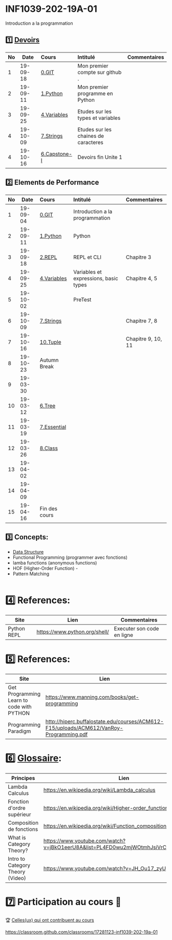 # INF1039-202-19A-01

Introduction a la programmation

## :one: [Devoirs](Devoirs)
|No| Date   | Cours                                       | Intitulé                                |  Commentaires    |
|--|--------|:--------------------------------------------|:----------------------------------------|:-----------------|
| 1|19-09-18|[0.GIT](0.GIT#Participation)                 | Mon premier compte sur github .         |                  |
| 2|19-09-11|[1.Python](1.Python/Participation.md)        | Mon premier programme en Python         |                  |
| 3|19-09-25|[4.Variables](4.Variables/Participation.md)  | Etudes sur les types et variables       |                  |
| 4|19-10-09|[7.Strings](7.Strings/Participation.md)      | Etudes sur les chaines de caracteres    |                  |
| 4|19-10-16|[6.Capstone-I](6.Capstone-I/Participation.md)| Devoirs fin Unite 1                     |                  |






## :two: Elements de Performance

|No| Date   | Cours                    | Intitulé                                |  Commentaires     |
|--|--------|:-------------------------|:----------------------------------------|:------------------|
| 1|19-09-04|[0.GIT](0.GIT)            | Introduction a la programmation         |                   |
| 2|19-09-11|[1.Python](1.Python)      | Python                                  |                   |
| 3|19-09-18|[2.REPL](2.REPL)          | REPL et CLI                             | Chapitre 3        |
| 4|19-09-25|[4.Variables](4.Variables)| Variables et expressions, basic types   | Chapitre 4, 5     |
| 5|19-10-02|                          |  PreTest                                |                   |
| 6|19-10-09|[7.Strings](7.Strings)    |                                         | Chapitre 7, 8     |
| 7|19-10-16|[10.Tuple](10.Tuple)      |                                         | Chapitre 9, 10, 11|
| 8|19-10-23| Autumn Break             |                                         |                   |
| 9|19-03-30|                          |                                         |                   |
|10|19-03-12|[6.Tree](6.Tree)          |                                         |                   |
|11|19-03-19|[7.Essential](7.Essential)|                                         |                   |
|12|19-03-26|[8.Class](8.Class)        |                                         |                   |
|13|19-04-02|                          |                                         |                   |
|14|19-04-09|                          |                                         |                   |
|15|19-04-16| Fin des cours            |                                         |                   |


## :three: Concepts:

- [Data Structure](https://twitter.github.io/scala_school/collections.html)
- Functional Programming (programmer avec fonctions)
- lamba functions (anonymous functions)
- HOF (Higher-Order Function) - 
- Pattern Matching

```
```

# :four: References:

|Site                                      | Lien                                         |  Commentaires                |
|------------------------------------------|----------------------------------------------|------------------------------|
| Python REPL                              |  https://www.python.org/shell/               |  Executer son code en ligne  |



# :five: References:

|Site                                       | Lien                                          |  Commentaires    |
|-------------------------------------------|-----------------------------------------------|------------------|
| Get Programming Learn to code with PYTHON | https://www.manning.com/books/get-programming | :ledger: Book    |
| Programming Paradigm                      | http://hiperc.buffalostate.edu/courses/ACM612-F15/uploads/ACM612/VanRoy-Programming.pdf |


# :six: [Glossaire](https://docs.scala-lang.org/glossary/):

| Principes                       | Lien                                               |
|---------------------------------|----------------------------------------------------|
| Lambda Calculus                 |https://en.wikipedia.org/wiki/Lambda_calculus       |
| Fonction d'ordre supérieur      |https://en.wikipedia.org/wiki/Higher-order_function |
| Composition de fonctions        |https://en.wikipedia.org/wiki/Function_composition  |
| What is Category Theory?        |https://www.youtube.com/watch?v=jBkO1eerU8A&list=PL4FD0wu2mjWOtmhJsiVrCpzOAk42uhdz8|
| Intro to Category Theory (Video)|https://www.youtube.com/watch?v=JH_Ou17_zyU         |

# :seven: Participation au cours :clap:
:trophy: <a href="https://github.com/CollegeBoreal/INF1039-202-19A-01/graphs/contributors">Celles(ux) qui ont contribuent au cours</a>


https://classroom.github.com/classrooms/17281123-inf1039-202-19a-01
